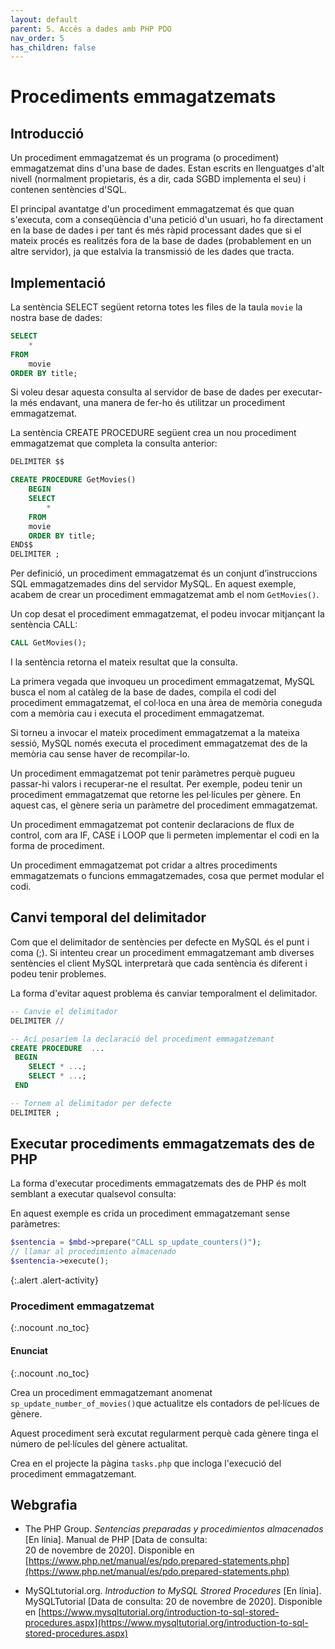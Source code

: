 ```yaml
---
layout: default
parent: 5. Accés a dades amb PHP PDO
nav_order: 5
has_children: false
---
```


# Procediments emmagatzemats

## Introducció

Un procediment emmagatzemat és un programa (o procediment) emmagatzemat dins d'una base de dades.
 Estan escrits en llenguatges d'alt nivell (normalment propietaris, és a dir, cada SGBD implementa el seu)
  i contenen sentències d'SQL.
  
  El principal avantatge d'un procediment emmagatzemat és que quan s'executa, com a conseqüència
   d'una petició d'un usuari, ho fa directament en la base de dades i per tant és més ràpid processant dades que 
   si el mateix procés es realitzés fora de la base de dades (probablement en un altre servidor), 
   ja que estalvia la transmissió de les dades que tracta.
   
## Implementació

La sentència SELECT següent retorna totes les files de la taula `movie` la nostra base de dades:

```sql
SELECT 
    *    
FROM
    movie
ORDER BY title;
```

Si voleu desar aquesta consulta al servidor de base de dades per executar-la més endavant, una manera de fer-ho
 és utilitzar un procediment emmagatzemat.

La sentència CREATE PROCEDURE següent crea un nou procediment emmagatzemat que completa la consulta anterior:

```sql
DELIMITER $$

CREATE PROCEDURE GetMovies()
    BEGIN
    SELECT 
        *    
    FROM
    movie
    ORDER BY title;
END$$
DELIMITER ;
```
Per definició, un procediment emmagatzemat és un conjunt d’instruccions SQL emmagatzemades dins del 
servidor MySQL. En aquest exemple, acabem de crear un procediment emmagatzemat amb el nom `GetMovies()`.

Un cop desat el procediment emmagatzemat, el podeu invocar mitjançant la sentència CALL:

```sql
CALL GetMovies();
```
   
I la sentència retorna el mateix resultat que la consulta.

La primera vegada que invoqueu un procediment emmagatzemat, MySQL busca el nom al catàleg de la 
base de dades, compila el codi del procediment emmagatzemat, el col·loca en una àrea de memòria coneguda com a 
memòria cau i executa el procediment emmagatzemat.

Si torneu a invocar el mateix procediment emmagatzemat a la mateixa sessió,
 MySQL només executa el procediment emmagatzemat des de la memòria cau sense haver de recompilar-lo.

Un procediment emmagatzemat pot tenir paràmetres perquè pugueu passar-hi valors i recuperar-ne
 el resultat. Per exemple, podeu tenir un procediment emmagatzemat que retorne les pel·lícules  per
  gènere. En aquest cas, el gènere seria un paràmetre del procediment emmagatzemat.

Un procediment emmagatzemat pot contenir declaracions de flux de control, com ara IF, CASE i LOOP que li
 permeten implementar el codi en la forma de procediment.

Un procediment emmagatzemat pot cridar a altres procediments emmagatzemats o funcions
 emmagatzemades, cosa que permet modular el codi.
 
 
## Canvi temporal del delimitador

Com que el delimitador de sentències per defecte en MySQL és el punt i coma (;). Si intenteu crear un procediment
emmagatzemant amb diverses sentències el client MySQL interpretarà que cada sentència és diferent i
 podeu tenir problemes.
 
 La forma d'evitar aquest problema és canviar temporalment el delimitador.
 
```sql
-- Canvie el delimitador
DELIMITER //

-- Ací posaríem la declaració del procediment emmagatzemant
CREATE PROCEDURE  ...
 BEGIN
    SELECT * ...;
    SELECT * ...;
 END 

-- Tornem al delimitador per defecte 
DELIMITER ;
```

## Executar procediments emmagatzemats des de PHP

La forma d'executar procediments emmagatzemats des de PHP és molt semblant a executar qualsevol consulta:

En aquest exemple es crida un procediment emmagatzemant sense paràmetres:

```php
$sentencia = $mbd->prepare("CALL sp_update_counters()");
// llamar al procedimiento almacenado
$sentencia->execute();
```

{:.alert .alert-activity}
<div markdown="1">

### Procediment emmagatzemat
{:.nocount .no_toc}

#### Enunciat
{:.nocount .no_toc}

Crea un procediment emmagatzemant anomenat `sp_update_number_of_movies()`que actualitze els 
contadors de pel·lícues de gènere.

Aquest procediment serà excutat regularment perquè cada gènere tinga el número de pel·lícules del
gènere actualitat.

Crea en el projecte la pàgina `tasks.php` que incloga l'execució del procediment emmagatzemant.
</div>    
 
## Webgrafia
 
 * The PHP Group. _Sentencias preparadas y procedimientos almacenados_ [En línia]. Manual de PHP [Data de consulta:  
 20 de novembre de 2020]. Disponible en [https://www.php.net/manual/es/pdo.prepared-statements.php](https://www.php.net/manual/es/pdo.prepared-statements.php)
 
 * MySQLtutorial.org. _Introduction to MySQL Strored Procedures_ [En línia]. MySQLTutorial [Data de consulta: 20 de 
 novembre de 2020]. Disponible en [https://www.mysqltutorial.org/introduction-to-sql-stored-procedures.aspx](https://www.mysqltutorial.org/introduction-to-sql-stored-procedures.aspx)  
